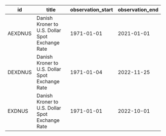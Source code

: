 | id      | title                                           | observation_start   | observation_end   |
|---------|-------------------------------------------------|---------------------|-------------------|
| AEXDNUS | Danish Kroner to U.S. Dollar Spot Exchange Rate | 1971-01-01          | 2021-01-01        |
| DEXDNUS | Danish Kroner to U.S. Dollar Spot Exchange Rate | 1971-01-04          | 2022-11-25        |
| EXDNUS  | Danish Kroner to U.S. Dollar Spot Exchange Rate | 1971-01-01          | 2022-10-01        |